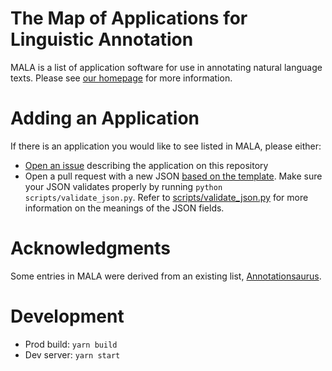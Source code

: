 # The Map of Applications for Linguistic Annotation

MALA is a list of application software for use in annotating natural language texts.
Please see [our homepage](https://lgessler.github.io/mala/about.html) for more information.

# Adding an Application
If there is an application you would like to see listed in MALA, please either:
- [Open an issue](https://github.com/lgessler/mala/issues/new?assignees=&labels=&template=add-app.md&title=%5BRequest%5D+Add+application%3A+) describing the application on this repository 
- Open a pull request with a new JSON [based on the template](./src/data/_template.json). 
  Make sure your JSON validates properly by running `python scripts/validate_json.py`.
  Refer to [scripts/validate_json.py](scripts/validate_json.py) for more information on the meanings of the JSON fields.

# Acknowledgments 
Some entries in MALA were derived from an existing list, [Annotationsaurus](https://github.com/mariananeves/annotation-tools).

# Development
- Prod build: `yarn build`
- Dev server: `yarn start`
